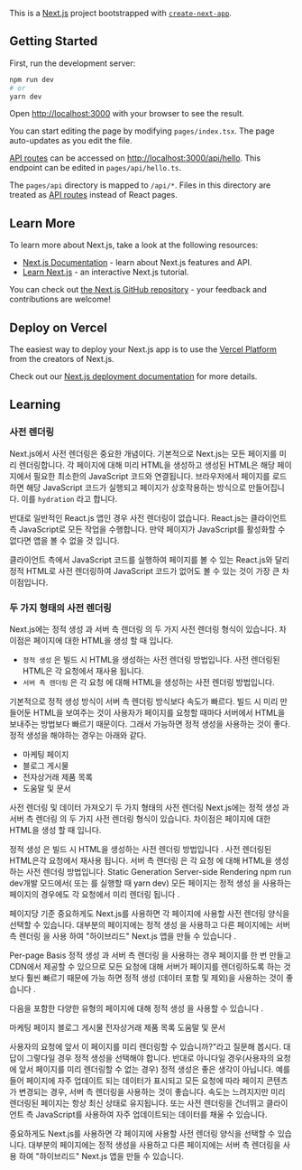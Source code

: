 This is a [Next.js](https://nextjs.org/) project bootstrapped with [`create-next-app`](https://github.com/vercel/next.js/tree/canary/packages/create-next-app).

## Getting Started

First, run the development server:

```bash
npm run dev
# or
yarn dev
```

Open [http://localhost:3000](http://localhost:3000) with your browser to see the result.

You can start editing the page by modifying `pages/index.tsx`. The page auto-updates as you edit the file.

[API routes](https://nextjs.org/docs/api-routes/introduction) can be accessed on [http://localhost:3000/api/hello](http://localhost:3000/api/hello). This endpoint can be edited in `pages/api/hello.ts`.

The `pages/api` directory is mapped to `/api/*`. Files in this directory are treated as [API routes](https://nextjs.org/docs/api-routes/introduction) instead of React pages.

## Learn More

To learn more about Next.js, take a look at the following resources:

- [Next.js Documentation](https://nextjs.org/docs) - learn about Next.js features and API.
- [Learn Next.js](https://nextjs.org/learn) - an interactive Next.js tutorial.

You can check out [the Next.js GitHub repository](https://github.com/vercel/next.js/) - your feedback and contributions are welcome!

## Deploy on Vercel

The easiest way to deploy your Next.js app is to use the [Vercel Platform](https://vercel.com/new?utm_medium=default-template&filter=next.js&utm_source=create-next-app&utm_campaign=create-next-app-readme) from the creators of Next.js.

Check out our [Next.js deployment documentation](https://nextjs.org/docs/deployment) for more details.

## Learning

### 사전 렌더링

Next.js에서 사전 렌더링은 중요한 개념이다.
기본적으로 Next.js는 모든 페이지를 미리 렌더링합니다.
각 페이지에 대해 미리 HTML을 생성하고 생성된 HTML은 해당 페이지에서 필요한 최소한의 JavaScript 코드와 연결됩니다.
브라우저에서 페이지를 로드하면 해당 JavaScript 코드가 실행되고 페이지가 상호작용하는 방식으로 만들어집니다.
이를 `hydration` 라고 합니다.

반대로 일반적인 React.js 앱인 경우 사전 렌더링이 없습니다.
React.js는 클라이언트 측 JavaScript로 모든 작업을 수행합니다.
만약 페이지가 JavaScript를 활성화할 수 없다면 앱을 볼 수 없을 것 입니다.

클라이언트 측에서 JavaScript 코드를 실행하여 페이지를 볼 수 있는 React.js와 달리 정적 HTML로 사전 렌더링하여 JavaScript 코드가 없어도 볼 수 있는 것이 가장 큰 차이점입니다.

### 두 가지 형태의 사전 렌더링

Next.js에는 정적 생성 과 서버 측 렌더링 의 두 가지 사전 렌더링 형식이 있습니다.
차이점은 페이지에 대한 HTML을 생성 할 때 입니다.

- `정적 생성` 은 빌드 시 HTML을 생성하는 사전 렌더링 방법입니다.
  사전 렌더링된 HTML은 각 요청에서 재사용 됩니다.
- `서버 측 렌더링` 은 각 요청 에 대해 HTML을 생성하는 사전 렌더링 방법입니다.

기본적으로 정적 생성 방식이 서버 측 렌더링 방식보다 속도가 빠르다.
빌드 시 미리 만들어둔 HTML을 보여주는 것이 사용자가 페이지를 요청할 때마다 서버에서 HTML을 보내주는 방법보다 빠르기 때문이다.
그래서 가능하면 정적 생성을 사용하는 것이 좋다.
정적 생성을 해야하는 경우는 아래와 같다.

- 마케팅 페이지
- 블로그 게시물
- 전자상거래 제품 목록
- 도움말 및 문서

사전 렌더링 및 데이터 가져오기
두 가지 형태의 사전 렌더링
Next.js에는 정적 생성 과 서버 측 렌더링 의 두 가지 사전 렌더링 형식이 있습니다. 차이점은 페이지에 대한 HTML을 생성 할 때 입니다.

정적 생성 은 빌드 시 HTML을 생성하는 사전 렌더링 방법입니다 . 사전 렌더링된 HTML은각 요청에서 재사용 됩니다.
서버 측 렌더링 은 각 요청 에 대해 HTML을 생성하는 사전 렌더링 방법입니다.
Static Generation
Server-side Rendering
npm run dev개발 모드에서( 또는 를 실행할 때 yarn dev) 모든 페이지는 정적 생성 을 사용하는 페이지의 경우에도 각 요청에서 미리 렌더링 됩니다 .

페이지당 기준
중요하게도 Next.js를 사용하면 각 페이지에 사용할 사전 렌더링 양식을 선택할 수 있습니다. 대부분의 페이지에는 정적 생성 을 사용하고 다른 페이지에는 서버 측 렌더링 을 사용 하여 "하이브리드" Next.js 앱을 만들 수 있습니다 .

Per-page Basis
정적 생성 과 서버 측 렌더링 을 사용하는 경우
페이지를 한 번 만들고 CDN에서 제공할 수 있으므로 모든 요청에 ​​대해 서버가 페이지를 렌더링하도록 하는 것보다 훨씬 빠르기 때문에 가능 하면 정적 생성 (데이터 포함 및 제외)을 사용하는 것이 좋습니다 .

다음을 포함한 다양한 유형의 페이지에 대해 정적 생성 을 사용할 수 있습니다 .

마케팅 페이지
블로그 게시물
전자상거래 제품 목록
도움말 및 문서

사용자의 요청에 앞서 이 페이지를 미리 렌더링할 수 있습니까?"라고 질문해 봅시다.
대답이 그렇다일 경우 정적 생성을 선택해야 합니다.
반대로 아니다일 경우(사용자의 요청에 앞서 페이지를 미리 렌더링할 수 없는 경우) 정적 생성은 좋은 생각이 아닙니다.
예를 들어 페이지에 자주 업데이트 되는 데이터가 표시되고 모든 요청에 따라 페이지 콘텐츠가 변경되는 경우, 서버 측 렌더링을 사용하는 것이 좋습니다.
속도는 느려지지만 미리 렌더링된 페이지는 항상 최신 상태로 유지됩니다.
또는 사전 렌더링을 건너뛰고 클라이언트 측 JavaScript를 사용하여 자주 업데이트되는 데이터를 채울 수 있습니다.

중요하게도 Next.js를 사용하면 각 페이지에 사용할 사전 렌더링 양식을 선택할 수 있습니다.
대부분의 페이지에는 정적 생성을 사용하고 다른 페이지에는 서버 측 렌더링을 사용 하여 "하이브리드" Next.js 앱을 만들 수 있습니다.
